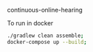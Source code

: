 continuous-online-hearing


To run in docker
```bash
./gradlew clean assemble;
docker-compose up --build;
```